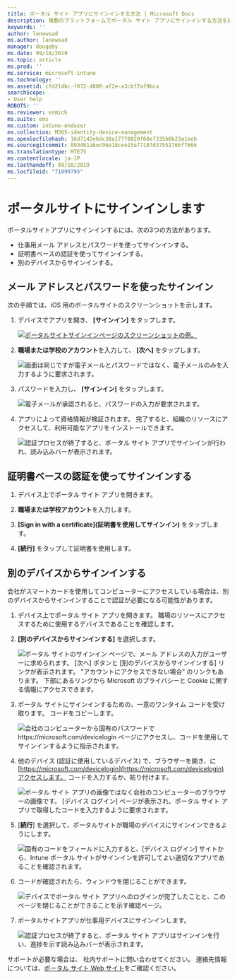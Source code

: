 ```yaml
---
title: ポータル サイト アプリにサインインする方法 | Microsoft Docs
description: 複数のプラットフォームでポータル サイト アプリにサインインする方法を確認します。
keywords: ''
author: lenewsad
ms.author: lanewsad
manager: dougeby
ms.date: 09/18/2019
ms.topic: article
ms.prod: ''
ms.service: microsoft-intune
ms.technology: ''
ms.assetid: cfd214bc-f072-4808-af2e-a3cbf7af9bca
searchScope:
- User help
ROBOTS: ''
ms.reviewer: esmich
ms.suite: ems
ms.custom: intune-enduser
ms.collection: M365-identity-device-management
ms.openlocfilehash: 16d7142e6dc38a177f8820f60e7335b8b23a1eeb
ms.sourcegitcommit: 8934b1abec96e18cee15a77107d37551766f7666
ms.translationtype: MTE75
ms.contentlocale: ja-JP
ms.lasthandoff: 09/18/2019
ms.locfileid: "71099795"
---
```

# <a name="sign-in-to-company-portal"></a>ポータルサイトにサインインします  

ポータルサイトアプリにサインインするには、次の3つの方法があります。

* 仕事用メール アドレスとパスワードを使ってサインインする。  
* 証明書ベースの認証を使ってサインインする。  
* 別のデバイスからサインインする。    


## <a name="sign-in-with-your-email-address-and-password"></a>メール アドレスとパスワードを使ったサインイン
次の手順では、iOS 用のポータルサイトのスクリーンショットを示します。  

1. デバイスでアプリを開き、 **[サインイン]** をタップします。  

   [![ポータルサイトサインインページのスクリーンショットの例。](/intune-user-help/media/intune-ios-cp-signin-1908.png)](/intune-user-help/media/intune-ios-cp-signin-lightbox-1908.png#lightbox)  


2. **職場または学校のアカウント**を入力して、 **[次へ]** をタップします。

   ![画面は同じですが電子メールとパスワードではなく、電子メールのみを入力するように要求されます。](/intune-user-help/media/cp_ios_aad_signin_after_1804_002.png)

3. パスワードを入力し、 **[サインイン]** をタップします。

   ![電子メールが承認されると、パスワードの入力が要求されます。](/intune-user-help/media/cp_ios_aad_signin_after_1804_003.png)

4. アプリによって資格情報が検証されます。 完了すると、組織のリソースにアクセスして、利用可能なアプリをインストールできます。  

   ![認証プロセスが終了すると、ポータル サイト アプリでサインインが行われ、読み込みバーが表示されます。](/intune-user-help/media/cp_ios_aad_signin_after_1804_004.png)

## <a name="sign-in-with-certificate-based-authentication"></a>証明書ベースの認証を使ってサインインする

1. デバイス上でポータル サイト アプリを開きます。  

2. **職場または学校アカウント**を入力します。  

3. **[Sign in with a certificate]\(証明書を使用してサインイン\)** をタップします。  

4. **[続行]** をタップして証明書を使用します。  

## <a name="sign-in-from-another-device"></a>別のデバイスからサインインする

会社がスマートカードを使用してコンピューターにアクセスしている場合は、別のデバイスからサインインすることで認証が必要になる可能性があります。  

1. デバイス上でポータル サイト アプリを開きます。 職場のリソースにアクセスするために使用するデバイスであることを確認します。       

1. **[別のデバイスからサインインする]** を選択します。  

   ![ポータル サイトのサインイン ページで、メール アドレスの入力がユーザーに求められます。  [次へ] ボタンと [別のデバイスからサインインする] リンクが表示されます。 "アカウントにアクセスできない場合" のリンクもあります。 下部にあるリンクから Microsoft のプライバシーと Cookie に関する情報にアクセスできます。](/intune-user-help/media/cp_ios_aad_signin_after_1804_005.png)

2. ポータル サイトにサインインするための、一意のワンタイム コードを受け取ります。 コードをコピーします。

   ![会社のコンピューターから固有のパスワードで https://microsoft.com/devicelogin ページにアクセスし、コードを使用してサインインするように指示されます。](/intune-user-help/media/cp_ios_aad_signin_after_1804_006.png)

3. 他のデバイス (認証に使用しているデバイス) で、ブラウザーを開き、に[https://microsoft.com/devicelogin](https://microsoft.com/devicelogin)アクセスします。 コードを入力するか、貼り付けます。  

   ![ポータル サイト アプリの画像ではなく会社のコンピューターのブラウザーの画像です。 [デバイス ログイン] ページが表示され、ポータル サイト アプリで取得したコードを入力するように要求されます。](/intune/media/cp_ios_aad_signin_from_another_device_after_1704_004.png)

4. [__続行__] を選択して、ポータルサイトが職場のデバイスにサインインできるようにします。   

   ![固有のコードをフィールドに入力すると、[デバイス ログイン] サイトから、Intune ポータル サイトがサインインを許可してよい適切なアプリであることを確認されます。](/intune/media/cp_ios_aad_signin_from_another_device_after_1704_005.png)

5. コードが確認されたら、ウィンドウを閉じることができます。  

   ![デバイスでポータル サイト アプリへのログインが完了したことと、このページを閉じることができることを示す確認ページ。](/intune/media/cp_ios_aad_signin_from_another_device_after_1704_006.png)

6. ポータルサイトアプリが仕事用デバイスにサインインします。  

   ![認証プロセスが終了すると、ポータル サイト アプリはサインインを行い、進捗を示す読み込みバーが表示されます。](/intune-user-help/media/cp_ios_aad_signin_after_1804_007.png)

サポートが必要な場合は、 社内サポートに問い合わせてください。 連絡先情報については、[ポータル サイト Web サイト](https://go.microsoft.com/fwlink/?linkid=2010980)をご確認ください。  

